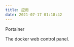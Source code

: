```yaml
---
title: 应用
date: 2021-07-17 01:18:42
---
```


<div class="link-grid">
	<div class="link-grid-container">
		<object class="link-grid-image" data="/images/apple-touch-icon-next.png"></object>
		<p>Portainer</p><p>The docker web control panel.</p>
		<a href="https://52bilibili.com/apps/portainer" data-pjax-state=""></a>
		</div>
</div>